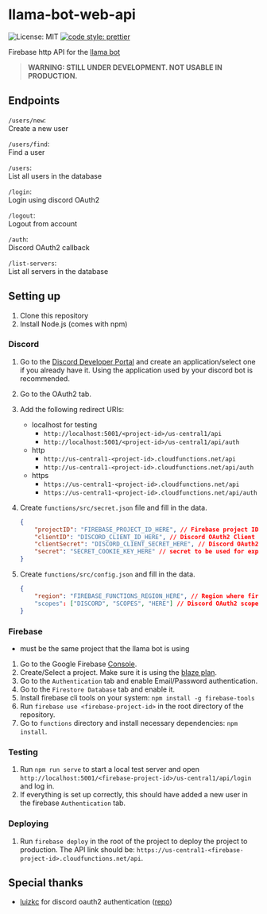 # llama-bot-web-api

![License: MIT](https://img.shields.io/github/license/llama-bot/llama-bot-web-api?style=flat-square)
[![code style: prettier](https://img.shields.io/badge/code_style-prettier-ff69b4.svg?style=flat-square)](https://github.com/prettier/prettier)

Firebase http API for the [llama bot](https://github.com/llama-bot/llama-bot)

> **WARNING: STILL UNDER DEVELOPMENT. NOT USABLE IN PRODUCTION.**

## Endpoints

`/users/new`:<br />
Create a new user

`/users/find`:<br />
Find a user

`/users`:<br />
List all users in the database

`/login`:<br />
Login using discord OAuth2

`/logout`:<br />
Logout from account

`/auth`:<br />
Discord OAuth2 callback

`/list-servers`:<br />
List all servers in the database

## Setting up

1. Clone this repository
2. Install Node.js (comes with npm)

### Discord

1.  Go to the [Discord Developer Portal](https://discord.com/developers/applications) and create an application/select one if you already have it. Using the application used by your discord bot is recommended.
2.  Go to the OAuth2 tab.
3.  Add the following redirect URIs:

    - localhost for testing
      - `http://localhost:5001/<project-id>/us-central1/api`
      - `http://localhost:5001/<project-id>/us-central1/api/auth`
    - http
      - `http://us-central1-<project-id>.cloudfunctions.net/api`
      - `http://us-central1-<project-id>.cloudfunctions.net/api/auth`
    - https
      - `https://us-central1-<project-id>.cloudfunctions.net/api`
      - `https://us-central1-<project-id>.cloudfunctions.net/api/auth`

4.  Create `functions/src/secret.json` file and fill in the data.

    ```json
    {
    	"projectID": "FIREBASE_PROJECT_ID_HERE", // Firebase project ID
    	"clientID": "DISCORD_CLIENT_ID_HERE", // Discord OAuth2 Client ID
    	"clientSecret": "DISCORD_CLIENT_SECRET_HERE", // Discord OAuth2 Client Secret
    	"secret": "SECRET_COOKIE_KEY_HERE" // secret to be used for express session
    }
    ```

5.  Create `functions/src/config.json` and fill in the data.

    ```json
    {
    	"region": "FIREBASE_FUNCTIONS_REGION_HERE", // Region where firebase functions is hosted in. Example: us-central1
    	"scopes": ["DISCORD", "SCOPES", "HERE"] // Discord OAuth2 scopes. Example: ["identify", "email"]
    }
    ```

### Firebase

- must be the same project that the llama bot is using

1.  Go to the Google Firebase [Console](https://console.firebase.google.com).
2.  Create/Select a project. Make sure it is using the [blaze plan](https://firebase.google.com/pricing).
3.  Go to the `Authentication` tab and enable Email/Password authentication.
4.  Go to the `Firestore Database` tab and enable it.
5.  Install firebase cli tools on your system: `npm install -g firebase-tools`
6.  Run `firebase use <firebase-project-id>` in the root directory of the repository.
7.  Go to `functions` directory and install necessary dependencies: `npm install`.

### Testing

1. Run `npm run serve` to start a local test server and open `http://localhost:5001/<firebase-project-id>/us-central1/api/login` and log in.
2. If everything is set up correctly, this should have added a new user in the firebase `Authentication` tab.

### Deploying

1. Run `firebase deploy` in the root of the project to deploy the project to production. The API link should be: `https://us-central1-<firebase-project-id>.cloudfunctions.net/api`.

## Special thanks

- [luizkc](https://github.com/luizkc) for discord oauth2 authentication ([repo](https://github.com/luizkc/firebase-discord-oauth2-example))
